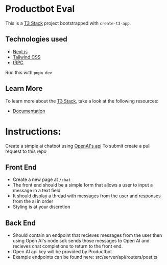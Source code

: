 # Productbot Eval

This is a [T3 Stack](https://create.t3.gg/) project bootstrapped with `create-t3-app`.

## Technologies used
- [Next.js](https://nextjs.org)
- [Tailwind CSS](https://tailwindcss.com)
- [tRPC](https://trpc.io)

Run this with `pnpm dev`

## Learn More

To learn more about the [T3 Stack](https://create.t3.gg/), take a look at the following resources:
- [Documentation](https://create.t3.gg/)


# Instructions:
Create a simple ai chatbot using [OpenAI's api](https://platform.openai.com/docs/api-reference/chat)
To submit create a pull request to this repo

## Front End
- Create a new page at `/chat`
- The front end should be a simple form that allows a user to input a message in a text field.
- It should display a thread with messages from the user and responses from the ai in order
- Styling is at your discretion

## Back End
- Should contain an endpoint that recieves messages from the user then using Open AI's node sdk sends those messages to Open AI and recieves chat completions to return to the front end.
- Open AI api key will be provided by Productbot.
- Example endpoints can be found here: src/server/api/routers/post.ts


